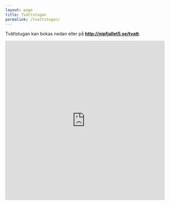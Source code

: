 ```yaml
---
layout: page
title: Tvättstugan
permalink: /tvattstugan/
---
```


Tvättstugan kan bokas nedan eller på <b><a href="http://nipfjallet5.se/tvatt">http://nipfjallet5.se/tvatt</a></b>.

<iframe src="http://nipfjallet5.se/tvatt/" style="width:500px; height:500px; border:1px solid lightgrey"></iframe>
